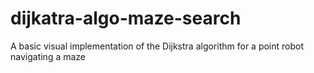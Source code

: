 # dijkatra-algo-maze-search
A basic visual implementation of the Dijkstra algorithm for a point robot navigating a maze
